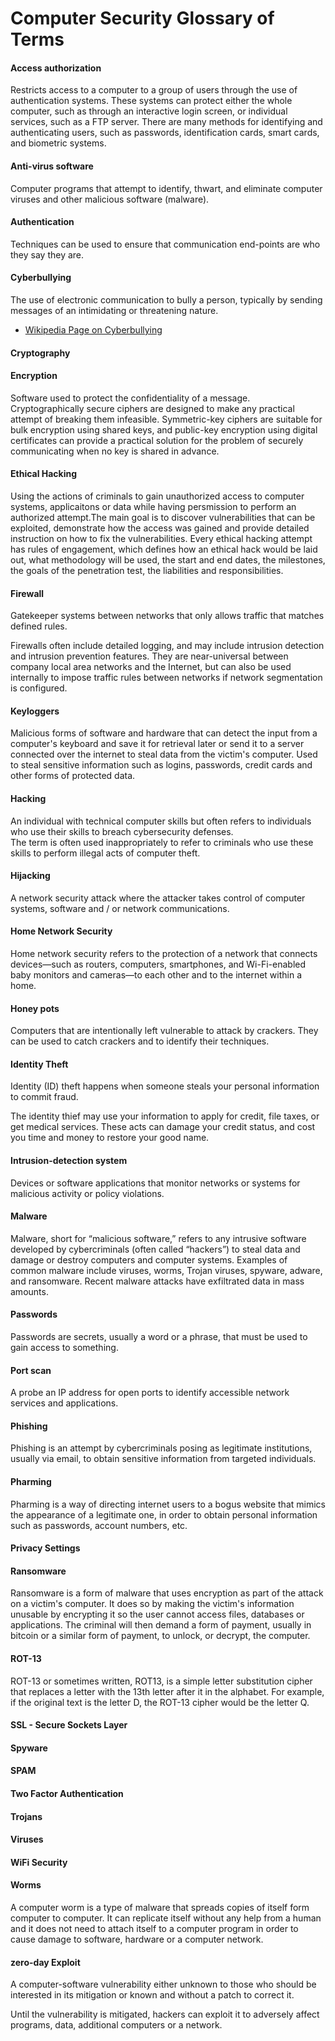 # Computer Security Glossary of Terms

#### Access authorization 

Restricts access to a computer to a group of users through the use of authentication systems. These systems can protect either the whole computer, such as through an interactive login screen, or individual services, such as a FTP server. There are many methods for identifying and authenticating users, such as passwords, identification cards, smart cards, and biometric systems.

#### Anti-virus software

Computer programs that attempt to identify, thwart, and eliminate computer viruses and other malicious software (malware).

#### Authentication
Techniques can be used to ensure that communication end-points are who they say they are.

#### Cyberbullying
The use of electronic communication to bully a person, typically by sending messages of an intimidating or threatening nature.

* [Wikipedia Page on Cyberbullying](https://en.wikipedia.org/wiki/Cyberbullying)

#### Cryptography

#### Encryption

Software used to protect the confidentiality of a message. Cryptographically secure ciphers are designed to make any practical attempt of breaking them infeasible. Symmetric-key ciphers are suitable for bulk encryption using shared keys, and public-key encryption using digital certificates can provide a practical solution for the problem of securely communicating when no key is shared in advance.

#### Ethical Hacking  

Using the actions of criminals to gain unauthorized access to computer systems, applicaitons or data while having persmission to perform an authorized attempt.The main goal is to discover vulnerabilities that can be exploited, demonstrate how the access was gained and provide detailed instruction on how to fix the vulnerabilities. Every ethical hacking attempt has rules of engagement, which defines how an ethical hack would be laid out, what methodology will be used, the start and end dates, the milestones, the goals of the penetration test, the liabilities and responsibilities. 


#### Firewall

Gatekeeper systems between networks that only allows traffic that matches defined rules.
 
Firewalls often include detailed logging, and may include intrusion detection and intrusion prevention features. They are near-universal between company local area networks and the Internet, but can also be used internally to impose traffic rules between networks if network segmentation is configured.

#### Keyloggers  

Malicious forms of software and hardware that can detect the input from a computer's keyboard and save it for retrieval later or send it to a server connected over the internet to steal data from the victim's computer. Used to steal sensitive information such as logins, passwords, credit cards and other forms of protected data. 


#### Hacking  

An individual with technical computer skills but often refers to individuals who use their skills to breach cybersecurity defenses.  
The term is often used inappropriately to refer to criminals who use these skills to perform illegal acts of computer theft. 

#### Hijacking  

A network security attack where the attacker takes control of computer systems, software and / or network communications.  


#### Home Network Security  

Home network security refers to the protection of a network that connects devices—such as routers, computers, smartphones, and Wi-Fi-enabled baby monitors and cameras—to each other and to the internet within a home.  

#### Honey pots  

Computers that are intentionally left vulnerable to attack by crackers. They can be used to catch crackers and to identify their techniques.

#### Identity Theft  

Identity (ID) theft happens when someone steals your personal information to commit fraud.

The identity thief may use your information to apply for credit, file taxes, or get medical services. These acts can damage your credit status, and cost you time and money to restore your good name.

#### Intrusion-detection system

Devices or software applications that monitor networks or systems for malicious activity or policy violations.

#### Malware  

Malware, short for “malicious software,” refers to any intrusive software developed by cybercriminals (often called “hackers”) to steal data and damage or destroy computers and computer systems. Examples of common malware include viruses, worms, Trojan viruses, spyware, adware, and ransomware. Recent malware attacks have exfiltrated data in mass amounts.  

#### Passwords  

Passwords are secrets, usually a word or a phrase, that must be used to gain access to something. 

#### Port scan  

A probe an IP address for open ports to identify accessible network services and applications.

#### Phishing  

Phishing is an attempt by cybercriminals posing as legitimate institutions, usually via email, to obtain sensitive information from targeted individuals.  

#### Pharming  

Pharming is a way of directing internet users to a bogus website that mimics the appearance of a legitimate one, in order to obtain personal information such as passwords, account numbers, etc.  

#### Privacy Settings

#### Ransomware  

Ransomware is a form of malware that uses encryption as part of the attack on a victim's computer. It does so by making the victim's information unusable by encrypting it so the user cannot access files, databases or applications. The criminal will then demand a form of payment, usually in bitcoin or a similar form of payment, to unlock, or decrypt, the computer. 

#### ROT-13  

ROT-13 or sometimes written, ROT13, is a simple letter substitution cipher that replaces a letter with the 13th letter after it in the alphabet. For example, if the original text is the letter D, the ROT-13 cipher would be the letter Q.  

#### SSL - Secure Sockets Layer

#### Spyware

#### SPAM

#### Two Factor Authentication

#### Trojans

#### Viruses

#### WiFi Security

#### Worms  

A computer worm is a type of malware that spreads copies of itself form computer to computer. It can replicate itself without any help from a human and it does not need to attach itself to a computer program in order to cause damage to software, hardware or a computer network.  

#### zero-day Exploit

A computer-software vulnerability either unknown to those who should be interested in its mitigation or known and without a patch to correct it.

Until the vulnerability is mitigated, hackers can exploit it to adversely affect programs, data, additional computers or a network.
